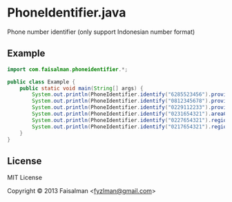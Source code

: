 # PhoneIdentifier.java

Phone number identifier (only support Indonesian number format)

## Example

```java
import com.faisalman.phoneidentifier.*;

public class Example {
    public static void main(String[] args) {
        System.out.println(PhoneIdentifier.identify("6285523456").provider.name()); // Indosat
        System.out.println(PhoneIdentifier.identify("0812345678").provider.name()); // Telkomsel
        System.out.println(PhoneIdentifier.identify("0229112233").provider.name()); // Esia
        System.out.println(PhoneIdentifier.identify("0231654321").areaCode);        // 0231
        System.out.println(PhoneIdentifier.identify("0227654321").region.name());   // Bandung
        System.out.println(PhoneIdentifier.identify("0217654321").region.name());   // Jakarta
    }
}
```

## License

MIT License

Copyright © 2013 Faisalman <<fyzlman@gmail.com>>